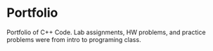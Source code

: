 # Portfolio
Portfolio of C++ Code.
 Lab assignments, HW problems, and practice problems were from intro to programing class.
